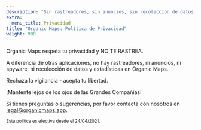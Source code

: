 ```yaml
---
description: "Sin rastreadores, sin anuncios, sin recolección de datos, sin recolección de estadísticas, sin spyware"
extra:
  menu_title: Privacidad
title: "Organic Maps: Política de Privacidad"
weight: 900
---
```


Organic Maps respeta tu privacidad y NO TE RASTREA.

A diferencia de otras aplicaciones, no hay rastreadores, ni anuncios, ni
spyware, ni recolección de datos y estadísticas en Organic Maps.

Rechaza la vigilancia - acepta tu libertad.

¡Mantente lejos de los ojos de las Grandes Compañías!

Si tienes preguntas o sugerencias, por favor contacta con nosotros en
[legal@organicmaps.app](mailto:legal@organicmaps.app).

<sub>Esta política es efectiva desde el 24/04/2021.</sub>
